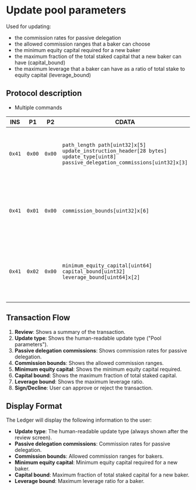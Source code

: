 # Update pool parameters

Used for updating:
 - the commission rates for passive delegation
 - the allowed commission ranges that a baker can choose
 - the minimum equity capital required for a new baker
 - the maximum fraction of the total staked capital that a new baker can have (capital_bound)
 - the maximum leverage that a baker can have as a ratio of total stake to equity capital (leverage_bound)

## Protocol description

* Multiple commands

INS | P1 | P2 | CDATA | Comment |
|----|--------|-----|-------------|----|
| `0x41` | `0x00` | `0x00` | `path_length path[uint32]x[5] update_instruction_header[28 bytes] update_type[uint8] passive_delegation_commissions[uint32]x[3]` | The rates are considered as fractions out of 100000 |
| `0x41` | `0x01` | `0x00` | `commission_bounds[uint32]x[6]` | The bounds are considered as fractions out of 100000 |
| `0x41` | `0x02` | `0x00` | `minimum_equity_capital[uint64] capital_bound[uint32] leverage_bound[uint64]x[2]` |  The capital bound is the considered as a fraction out of 100000 |

## Transaction Flow

1. **Review**: Shows a summary of the transaction.
2. **Update type**: Shows the human-readable update type ("Pool parameters").
3. **Passive delegation commissions**: Shows commission rates for passive delegation.
4. **Commission bounds**: Shows the allowed commission ranges.
5. **Minimum equity capital**: Shows the minimum equity capital required.
6. **Capital bound**: Shows the maximum fraction of total staked capital.
7. **Leverage bound**: Shows the maximum leverage ratio.
8. **Sign/Decline**: User can approve or reject the transaction.

## Display Format

The Ledger will display the following information to the user:

- **Update type**: The human-readable update type (always shown after the review screen).
- **Passive delegation commissions**: Commission rates for passive delegation.
- **Commission bounds**: Allowed commission ranges for bakers.
- **Minimum equity capital**: Minimum equity capital required for a new baker.
- **Capital bound**: Maximum fraction of total staked capital for a new baker.
- **Leverage bound**: Maximum leverage ratio for a baker.
